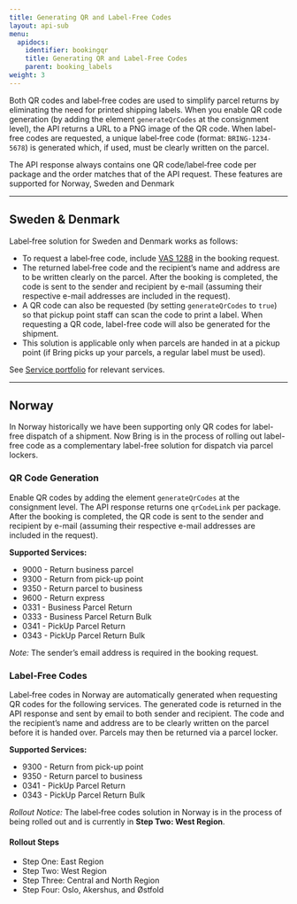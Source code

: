 ```yaml
---
title: Generating QR and Label-Free Codes
layout: api-sub
menu:
  apidocs:
    identifier: bookingqr
    title: Generating QR and Label-Free Codes
    parent: booking_labels
weight: 3
---
```


Both QR codes and label‑free codes are used to simplify parcel returns by eliminating the need for printed shipping labels. When you enable QR code generation (by adding the element `generateQrCodes` at the consignment level), the API returns a URL to a PNG image of the QR code. When label-free codes are requested, a unique label‑free code (format: `BRING-1234-5678`) is generated which, if used, must be clearly written on the parcel.

The API response always contains one QR code/label‑free code per package and the order matches that of the API request. These features are supported for Norway, Sweden and Denmark

---

## Sweden & Denmark

Label‑free solution for Sweden and Denmark works as follows:

- To request a label‑free code, include [VAS 1288](https://developer.bring.com/api/services/#label-free) in the booking request.
- The returned label‑free code and the recipient’s name and address are to be written clearly on the parcel.  After the booking is completed, the code is sent to the sender and recipient by e-mail (assuming their respective e-mail addresses are included in the request).
- A QR code can also be requested (by setting `generateQrCodes` to `true`) so that pickup point staff can scan the code to print a label. When requesting a QR code, label-free code will also be generated for the shipment. 
- This solution is applicable only when parcels are handed in at a pickup point (if Bring picks up your parcels, a regular label must be used).
  
See [Service portfolio](https://developer.bring.com/api/services/#label-free) for relevant services.

---

## Norway

In Norway historically we have been supporting only QR codes for label-free dispatch of a shipment. Now Bring is in the process of rolling out label-free code as a complementary label-free solution for dispatch via parcel lockers.

### QR Code Generation

Enable QR codes by adding the element `generateQrCodes` at the consignment level. The API response returns one `qrCodeLink` per package. After the booking is completed, the QR code is sent to the sender and recipient by e-mail (assuming their respective e-mail addresses are included in the request).

**Supported Services:**
- 9000 - Return business parcel
- 9300 - Return from pick-up point
- 9350 - Return parcel to business
- 9600 - Return express
- 0331 - Business Parcel Return
- 0333 - Business Parcel Return Bulk
- 0341 - PickUp Parcel Return
- 0343 - PickUp Parcel Return Bulk

*Note:* The sender’s email address is required in the booking request.

### Label‑Free Codes

Label‑free codes in Norway are automatically generated when requesting QR codes for the following services.
The generated code is returned in the API response and sent by email to both sender and recipient. The code and the recipient’s name and address are to be clearly written on the parcel before it is handed over. Parcels may then be returned via a parcel locker.

**Supported Services:**
- 9300 - Return from pick-up point
- 9350 - Return parcel to business
- 0341 - PickUp Parcel Return
- 0343 - PickUp Parcel Return Bulk


*Rollout Notice:* The label‑free codes solution in Norway is in the process of being rolled out and is currently in **Step Two: West Region**.

#### Rollout Steps
- Step One: East Region
- Step Two: West Region
- Step Three: Central and North Region
- Step Four: Oslo, Akershus, and Østfold


